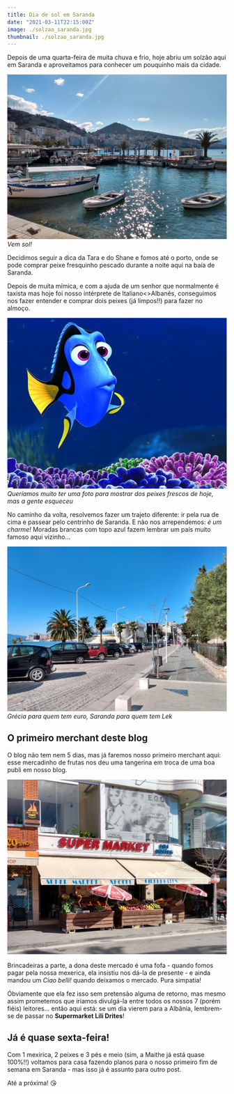 ```yaml
---
title: Dia de sol em Saranda
date: "2021-03-11T22:15:00Z"
image: ./solzao_saranda.jpg
thumbnail: ./solzao_saranda.jpg
---
```


Depois de uma quarta-feira de muita chuva e frio, hoje abriu um solzão aqui em Saranda e aproveitamos para conhecer um pouquinho mais da cidade.

![Solzão em Saranda](./solzao_saranda.jpg)
*Vem sol!*

Decidimos seguir a dica da Tara e do Shane e fomos até o porto, onde se pode comprar peixe fresquinho pescado durante a noite aqui na baía de Saranda.

Depois de muita mímica, e com a ajuda de um senhor que normalmente é taxista mas hoje foi nosso intérprete de Italiano<>Albanês, conseguimos nos fazer entender e comprar dois peixes (já limpos!!) para fazer no almoço.

![Dori](./dori.jpg)
*Queríamos muito ter uma foto para mostrar dos peixes frescos de hoje, mas a gente esqueceu*

No caminho da volta, resolvemos fazer um trajeto diferente: ir pela rua de cima e passear pelo centrinho de Saranda. E não nos arrependemos: *é um charme!* Moradas brancas com topo azul fazem lembrar um país muito famoso aqui vizinho...

![Construcao branca Saranda](./construcao_branca_saranda.jpg)
*Grécia para quem tem euro, Saranda para quem tem Lek*

## O primeiro merchant deste blog

O blog não tem nem 5 dias, mas já faremos nosso primeiro merchant aqui: esse mercadinho de frutas nos deu uma tangerina em troca de uma boa publi em nosso blog.

![Mercado Lili Drites](./mercado_lili_drites.jpg)

Brincadeiras a parte, a dona deste mercado é uma fofa - quando fomos pagar pela nossa mexerica, ela insistiu nos dá-la de presente - e ainda mandou um *Ciao belli!* quando deixamos o mercado. Pura simpatia!

Óbviamente que ela fez isso sem pretensão alguma de retorno, mas mesmo assim prometemos que iriamos divulgá-la entre todos os nossos 7 (porém fiéis) leitores... então aqui está: se um dia vierem para a Albânia, lembrem-se de passar no **Supermarket Lili Drites**!


## Já é quase sexta-feira!
Com 1 mexirica, 2 peixes e 3 pés e meio (sim, a Maithe já está quase 100%!!) voltamos para casa fazendo planos para o nosso primeiro fim de semana em Saranda - mas isso já é assunto para outro post. 

Até a próxima! 😘
